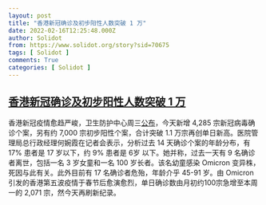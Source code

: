 ```yaml
---
layout: post
title: "香港新冠确诊及初步阳性人数突破 1 万"
date: 2022-02-16T12:25:48.000Z
author: Solidot
from: https://www.solidot.org/story?sid=70675
tags: [ Solidot ]
comments: True
categories: [ Solidot ]
---
```

<!--1645014348000-->
[香港新冠确诊及初步阳性人数突破 1 万](https://www.solidot.org/story?sid=70675)
------

<div>
香港新冠疫情愈趋严峻，卫生防护中心周三<a href="https://cn.reuters.com/article/hk-covid19-infections-0216-idCNKBS2KL0SA?il=0">公布</a>，今天新增 4,285 宗新冠病毒确诊个案，另有约 7,000 宗初步阳性个案，合计突破 1.1 万宗再创单日新高。医院管理局总行政经理何婉霞在记者会表示，分析过去 14 天确诊个案的年龄分布，有 17% 患者是 17 岁以下，约 9% 患者是 6岁 以下。她并称，过去一天有 9 名确诊者离世，包括一名 3 岁女童和一名 100 岁长者。该名幼童感染 Omicron 变异株，死因与此有关。此外目前有 17 名确诊者危殆，年龄介乎 45-91 岁。由 Omicron 引发的香港第五波疫情于春节后愈演愈烈，单日确诊数由月初约100宗急增至本周一的 2,071 宗，然今天再刷新纪录。
</div>
